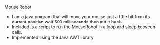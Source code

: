 Mouse Robot

- I am a java program that will move your mouse just a little bit from its current position wait 500 milliseconds then put it back.
- Included is a script to run the MouseRobot in a loop and sleep between calls.
- Implemented using the Java AWT library
